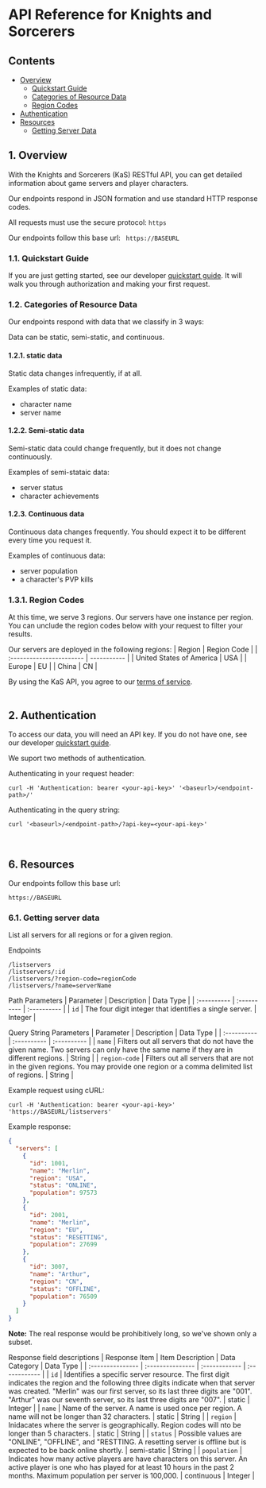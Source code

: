 # API Reference for Knights and Sorcerers
<!-- TODO: client, or you tone?? , how should I handle localization?? -->
## Contents
- [Overview](#overview)
  - [Quickstart Guide](#quickstartGuide)
  - [Categories of Resource Data](#resourceDataCategories)
  - [Region Codes](#regionCodes)
- [Authentication](#authentication)
- [Resources](#resources)
  - [Getting Server Data](#getServers)

## 1. Overview <a name="overview"></a>
With the Knights and Sorcerers (KaS) RESTful API, you can get detailed information about game servers and player characters.

Our endpoints respond in JSON formation and use standard HTTP response codes.

All requests must use the secure protocol: ```https```

Our endpoints follow this base url: ``` https://BASEURL```

### 1.1. Quickstart Guide <a name="quickstartGuide"></a>
If you are just getting started, see our developer [quickstart guide](#overview). It will walk you through authorization and making your first request.

### 1.2. Categories of Resource Data <a name="resourceDataCategories"></a>
Our endpoints respond with data that we classify in 3 ways:

Data can be static, semi-static, and continuous. 

#### 1.2.1. static data
Static data changes infrequently, if at all.

Examples of static data:
- character name
- server name

#### 1.2.2. Semi-static data
Semi-static data could change frequently, but it does not change continuously.

Examples of semi-stataic data:
- server status
- character achievements

#### 1.2.3. Continuous data
Continuous data changes frequently. You should expect it to be different every time you request it.

Examples of continuous data:
- server population
- a character's PVP kills

### 1.3.1. Region Codes <a name="regionCodes"></a>
At this time, we serve 3 regions. Our servers have one instance per region. You can unclude the region codes below with your request to filter your results.

Our servers are deployed in the following regions:
| Region                   | Region Code |
| :----------------------- | ----------- |
| United States of America | USA         |
| Europe                   | EU          |
| China                    | CN          |

By using the KaS API, you agree to our [terms of service](#overview).  
&nbsp;
## 2. Authentication <a name="authentication"></a>
To access our data, you will need an API key. If you do not have one, see our developer [quickstart guide](#overview).

We suport two methods of authentication.

Authenticating in your request header:
```
curl -H 'Authentication: bearer <your-api-key>' '<baseurl>/<endpoint-path>/'
```

Authenticating in the query string:
```
curl '<baseurl>/<endpoint-path>/?api-key=<your-api-key>'
```  

&nbsp;
## 6. Resources <a name="resources"></a>

Our endpoints follow this base url:
```
https://BASEURL
```

### 6.1. Getting server data <a name="getServers"></a>

List all servers for all regions or for a given region.

Endpoints
```
/listservers
/listservers/:id
/listservers/?region-code=regionCode
/listservers/?name=serverName
```

Path Parameters
| Parameter   | Description | Data Type   |
| :---------- | :---------- | :---------- |
| ```id```    | The four digit integer that identifies a single server. | Integer |

Query String Parameters
| Parameter   | Description | Data Type   |
| :---------- | :---------- | :---------- |
| ```name``` | Filters out all servers that do not have the given name. Two servers can only have the same name if they are in different regions. | String |
| ```region-code``` | Filters out all servers that are not in the given regions. You may provide one region or a comma delimited list of regions. | String |

Example request using cURL:
```
curl -H 'Authentication: bearer <your-api-key>' 'https://BASEURL/listservers'
```
Example response:
```JSON
{
  "servers": [
    {
      "id": 1001,
      "name": "Merlin",
      "region": "USA",
      "status": "ONLINE",
      "population": 97573
    },
    {
      "id": 2001,
      "name": "Merlin",
      "region": "EU",
      "status": "RESETTING",
      "population": 27699
    },
    {
      "id": 3007,
      "name": "Arthur",
      "region": "CN",
      "status": "OFFLINE",
      "population": 76509
    }
  ]
}
```
**Note:** The real response would be prohibitively long, so we've shown only a subset.

Response field descriptions
| Response Item    | Item Description | Data Category | Data Type     |
| :--------------- | :--------------- | :------------ | :------------ |
| ```id```         | Identifies a specific server resource. The first digit indicates the region and the following three digits indicate when that server was created. "Merlin" was our first server, so its last three digits are "001". "Arthur" was our seventh server, so its last three digits are "007". | static | Integer |
| ```name```       | Name of the server. A name is used once per region. A name will not be longer than 32 characters. | static | String |
| ```region```     | Inidacates where the server is geographically. Region codes will nto be longer than 5 characters. | static | String |
| ```status```     | Possible values are "ONLINE", "OFFLINE", and "RESTTING. A resetting server is offline but is expected to be back online shortly. | semi-static | String |
| ```population``` | Indicates how many active players are have characters on this server. An active player is one who has played for at least 10 hours in the past 2 months. Maximum population per server is 100,000. | continuous | Integer |
